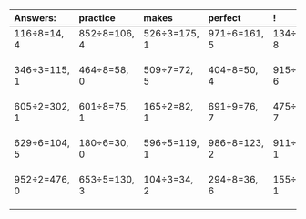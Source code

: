 | Answers: | practice | makes | perfect | ! |
| :--- | :--- | :--- | :--- | :--- |
| 116÷8=14, 4 | 852÷8=106, 4 | 526÷3=175, 1 | 971÷6=161, 5 | 134÷9=14, 8 | 
|   |   |   |   |   | 
|   |   |   |   |   | 
|   |   |   |   |   | 
| 346÷3=115, 1 | 464÷8=58, 0 | 509÷7=72, 5 | 404÷8=50, 4 | 915÷9=101, 6 | 
|   |   |   |   |   | 
|   |   |   |   |   | 
|   |   |   |   |   | 
| 605÷2=302, 1 | 601÷8=75, 1 | 165÷2=82, 1 | 691÷9=76, 7 | 475÷9=52, 7 | 
|   |   |   |   |   | 
|   |   |   |   |   | 
|   |   |   |   |   | 
| 629÷6=104, 5 | 180÷6=30, 0 | 596÷5=119, 1 | 986÷8=123, 2 | 911÷5=182, 1 | 
|   |   |   |   |   | 
|   |   |   |   |   | 
|   |   |   |   |   | 
| 952÷2=476, 0 | 653÷5=130, 3 | 104÷3=34, 2 | 294÷8=36, 6 | 155÷2=77, 1 | 
|   |   |   |   |   | 
|   |   |   |   |   | 
|   |   |   |   |   | 
